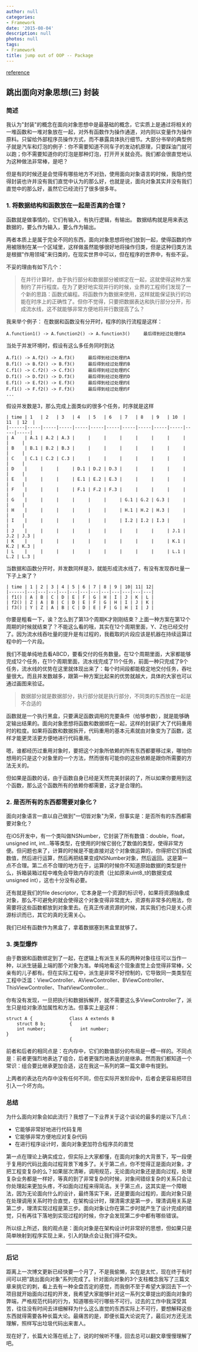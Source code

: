 ```yaml
---
author: null
categories:
- Framework
date: '2015-08-04'
description: null
photos: null
tags:
- Framework
title: jump out of OOP -- Package
---
```


[reference](http://casatwy.com/tiao-chu-mian-xiang-dui-xiang-si-xiang-san-feng-zhuang.html)

## 跳出面向对象思想(三) 封装

### 简述

我认为"封装"的概念在面向对象思想中是最基础的概念，它实质上是通过将相关的一堆函数和一堆对象放在一起，对外有函数作为操作通道，对内则以变量作为操作原料。只留给外部程序员操作方式，而不暴露具体执行细节。大部分书举的典型例子就是汽车和灯泡的例子：你不需要知道不同车子的发动机原理，只要踩油门就可以跑；你不需要知道你的灯泡是那种灯泡，打开开关就会亮。我们都会很直觉地认为这种做法非常棒，是吧？

但是有的时候还是会觉得有哪些地方不对劲，使用面向对象语言的时候，我隐约觉得封装也许并没有我们直觉中认为的那么好，也就是说，面向对象其实并没有我们直觉中的那么好，虽然它已经流行了很多很多年。

### 1. 将数据结构和函数放在一起是否真的合理？

函数就是做事情的，它们有输入，有执行逻辑，有输出。 数据结构就是用来表达数据的，要么作为输入，要么作为输出。

两者本质上是属于完全不同的东西，面向对象思想将他们放到一起，使得函数的作用被限制在某一个区域里，这样做虽然能够很好地将操作归类，但是这种归类方法是根据"作用领域"来归类的，在现实世界中可以，但在程序的世界中，有些不妥。

不妥的理由有如下几个：

> 在并行计算时，由于执行部分和数据部分被绑定在一起，这就使得这种方案制约了并行程度。在为了更好地实现并行的时候，业界的工程师们发现了一个新的思路：函数式编程。将函数作为数据来使用，这样就能保证执行的功能在时序上的正确性了。但你不觉得，只要把数据表达和执行部分分开，形成流水线，这不就能够非常方便地将并行数提高了么？

我来举个例子： 在数据和函数没有分开时，程序的执行流程是这样：
```
A.function1() -> A.function2() -> A.function3()     最后得到经过处理的A
```

<!--more-->

当处于并发环境时，假设有这么多任务同时到达
```
A.f1() -> A.f2() -> A.f3()     最后得到经过处理的A
B.f1() -> B.f2() -> B.f3()     最后得到经过处理的B
C.f1() -> C.f2() -> C.f3()     最后得到经过处理的C
D.f1() -> D.f2() -> D.f3()     最后得到经过处理的D
E.f1() -> E.f2() -> E.f3()     最后得到经过处理的E
F.f1() -> F.f2() -> F.f3()     最后得到经过处理的F
...
```

假设并发数是3，那么完成上面类似的很多个任务，时序就是这样
```
| time | 1   | 2   | 3   | 4   | 5   | 6   | 7   | 8   | 9   | 10  | 11  | 12  |
|------|-----|-----|-----|-----|-----|-----|-----|-----|-----|-----|-----|-----|
| A    | A.1 | A.2 | A.3 |     |     |     |     |     |     |     |     |     |
| B    | B.1 | B.2 | B.3 |     |     |     |     |     |     |     |     |     |
| C    | C.1 | C.2 | C.3 |     |     |     |     |     |     |     |     |     |
| D    |     |     |     | D.1 | D.2 | D.3 |     |     |     |     |     |     |
| E    |     |     |     | E.1 | E.2 | E.3 |     |     |     |     |     |     |
| F    |     |     |     | F.1 | F.2 | F.3 |     |     |     |     |     |     |
| G    |     |     |     |     |     |     | G.1 | G.2 | G.3 |     |     |     |
| H    |     |     |     |     |     |     | H.1 | H.2 | H.3 |     |     |     |
| I    |     |     |     |     |     |     | I.2 | I.2 | I.3 |     |     |     |
| J    |     |     |     |     |     |     |     |     |     | J.1 | J.2 | J.3 |
| K    |     |     |     |     |     |     |     |     |     | K.1 | K.2 | K.3 |
| L    |     |     |     |     |     |     |     |     |     | L.1 | L.2 | L.3 |
```

当数据和函数分开时，并发数同样是3，就能形成流水线了，有没有发现吞吐量一下子上来了？
```
| time | 1 | 2 | 3 | 4 | 5 | 6 | 7 | 8 | 9 | 10| 11| 12|
|------|---|---|---|---|---|---|---|---|---|---|---|---|
| f1() | A | B | C | D | E | F | G | H | I | J | K | L |
| f2() | Z | A | B | C | D | E | F | G | H | I | J | K |
| f3() | Y | Z | A | B | C | D | E | F | G | H | I | J |
```

你要是粗看一下，诶？怎么到了第13个周期K才刚刚结束？上面一种方案在第12个周期的时候就结束了？不能这么看的哦，其实在12个周期里面，Y、Z也已经交付了。因为流水线吞吐量的提升是有过程的，我截取的片段应该是机器在持续运算过程中的一个片段。

我们不能单纯地去看ABCD，要看交付的任务数量。在12个周期里面，大家都能够完成12个任务，在11个周期里面，流水线完成了11个任务，前面一种只完成了9个任务，流水线的优势在这里就体现出来了：每个时间段都能稳定地交付任务，吞吐量很大。而且并发数越多，跟第一种方案比起来的优势就越大，具体的大家也可以通过画图来验证。

> 数据部分就是数据部分，执行部分就是执行部分，不同类的东西放在一起是不合适的

函数就是一个执行黑盒，只要满足函数调用的充要条件（给够参数），就是能够确定输出结果的。面向对象思想将函数和数据绑在一起，这样的封装扩大了代码重用时的粒度。如果将函数和数据拆开，代码重用的基本元素就由对象变为了函数，这样才能更灵活更方便地进行代码重用。

嗯，谁都经历过重用对象时，要把这个对象所依赖的所有东西都要移过来，哪怕你想用的只是这个对象里的一个方法，然而很有可能你的这些依赖是跟你所需要的方法无关的。

但如果是函数的话，由于函数自身已经是天然完美封装的了，所以如果你要用到这个函数，那么这个函数所有的依赖你都需要，这才是合理的。

### 2. 是否所有的东西都需要对象化？

面向对象语言一直以自己做到"一切皆对象"为荣，但事实是：是否所有的东西都需要对象化？

在iOS开发中，有一个类叫做NSNumber，它封装了所有数值：double，float，unsigned int, int...等等类型，在使用的时候它弱化了数值的类型，使得非常方便。但问题也来了，计算的时候是不能直接对这个对象做运算的，你得把它们拆成数值，然后进行运算，然后再把结果变成NSNumber对象，然后返回。这是第一点不合理。第二点不合理的地方在于，运算的时候你不知道原始数据的类型是什么，拆箱装箱过程中难免会导致内存的浪费（比如原来uint8_t的数据变成unsigned int），这也十分没有必要。

还有就是我们的file descriptor，它本身是一个资源的标识号，如果将资源抽象成对象，那么不可避免的就会使得这个对象变得非常庞大，资源有非常多的用法，你需要将这些函数都放到对象里去。在真正传递资源的时候，其实我们也只是关心资源标识而已，其它的真的无需关心。

我们已经有函数作为黑盒了，拿着数据塞到黑盒里就够了。

### 3. 类型爆炸

由于数据和函数绑定到了一起，在逻辑上有派生关系的两种对象往往可以当作一种，以派生链最上端的那个对象为准。单纯地看这个现象直觉上会觉得非常棒，父亲有的儿子都有。但在实际工程中，派生是非常不好控制的，它导致同一类类型在工程中泛滥：ViewController、AViewController、BViewController、ThisViewController、ThatViewController...

你有没有发现，一旦把执行和数据拆解开，就不需要这么多ViewController了，派生只是给对象添加属性和方法。但事实上是这样：
```
struct A {              Class A extends B
    struct B b;         {
    int number;             int number;
}
                        {
```

前者和后者的相同点是：在内存中，它们的数值部分的布局是一模一样的。不同点是：前者更强烈地表达了组合，后者更强烈地表达的是继承。然而我们都知道一个常识：组合要比继承更加合适，这在我这一系列的第一篇文章中有提到。

上两者的表达在内存中没有任何不同，但在实际开发阶段中，后者会更容易把项目引入一个坏方向。


### 总结

为什么面向对象会如此流行？我想了一下业界关于这个谈论的最多的是以下几点：

- 它能够非常好地进行代码复用
- 它能够非常方便地应对复杂代码
- 在进行程序设计时，面向对象更加符合程序员的直觉

第一点在理论上确实成立，但实际上大家都懂，在面向对象的大背景下，写一段便于复用的代码比面向过程背景下难多了。关于第二点，你不觉得正是面向对象，才把工程变复杂的么？如果层次清晰，调用规范，无论面向对象还是面向过程，处理复杂业务都是一样好，等真的到了非常复杂的时候，对象间错综复杂的关系只会让你处理起来更加头疼，不如面向过程来得简洁。关于第三点，这其实是一个障眼法，因为无论面向什么的设计，最终落实下来，还是要面向过程的，面向对象只是在处理调用关系时符合直觉，在架构设计时，理清需求是第一步，理清调用关系是第二步，理清实现过程是第三步。面向对象让你在第二步时就产生了设计完成的错觉，只有再往下落地到实现过程的时候，你才会发现第二步中都有哪些错误。

所以综上所述，我的观点是：面向对象是在架构设计时非常好的思想，但如果只是简单映射到程序实现上来，引入的缺点会让我们得不偿失。

---

### 后记

距离上一次博文更新已经快要一个月了，不是我偷懒，实在是太忙，现在终于有时间可以把"跳出面向对象"系列完成了。针对面向对象的3个支柱概念我写了三篇文章来挑它的刺，看上去有一种全盘否定的感觉，而我倒不至于希望大家回去下一个项目就开始面向过程的开发，我希望大家能够针对这一系列文章提出的面向对象的弊端，严格规范代码的行为，知道哪些可行哪些不可行。过去的工作中我深受其苦，往往没有时间去详细解释为什么这么直觉的东西实际上不可行，要想解释这些东西就得需要各种长篇大论。最痛苦的是，即便长篇大论说完了，最后对方还无法理解，照样写出垃圾代码出来害人。

现在好了，长篇大论落在纸上了，说的时候听不懂，回去总可以翻文章慢慢理解了吧。

















